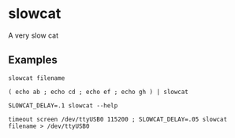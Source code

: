 # slowcat
A very slow cat

## Examples
```
slowcat filename

( echo ab ; echo cd ; echo ef ; echo gh ) | slowcat

SLOWCAT_DELAY=.1 slowcat --help

timeout screen /dev/ttyUSB0 115200 ; SLOWCAT_DELAY=.05 slowcat filename > /dev/ttyUSB0
```
